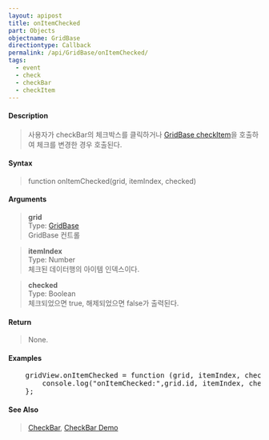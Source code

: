 ```yaml
---
layout: apipost
title: onItemChecked
part: Objects
objectname: GridBase
directiontype: Callback
permalink: /api/GridBase/onItemChecked/
tags:
  - event
  - check
  - checkBar
  - checkItem
---
```



#### Description

> 사용자가 checkBar의 체크박스를 클릭하거나 [GridBase checkItem](/api/GridBase/checkItem/)을 호출하여 체크를 변경한 경우 호출된다.  

#### Syntax

> function onItemChecked(grid, itemIndex, checked)  

#### Arguments

> **grid**  
> Type: [GridBase](/api/GridBase/)  
> GridBase 컨트롤  

> **itemIndex**  
> Type: Number  
> 체크된 데이터행의 아이템 인덱스이다.  

> **checked**  
> Type: Boolean  
> 체크되었으면 true, 해제되었으면 false가 출력된다.  

#### Return

> None.

#### Examples 

<pre class="prettyprint">
    gridView.onItemChecked = function (grid, itemIndex, checked) {
        console.log("onItemChecked:",grid.id, itemIndex, checked);
    };
</pre>

#### See Also
> [CheckBar](/api/types/CheckBar), [CheckBar Demo](http://demo.realgrid.com/Demo/CheckBar)